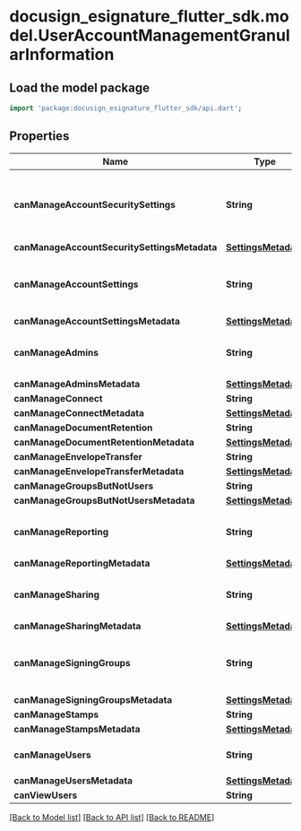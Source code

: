 # docusign_esignature_flutter_sdk.model.UserAccountManagementGranularInformation

## Load the model package
```dart
import 'package:docusign_esignature_flutter_sdk/api.dart';
```

## Properties
Name | Type | Description | Notes
------------ | ------------- | ------------- | -------------
**canManageAccountSecuritySettings** | **String** | **True** if the user can manage account security settings. | [optional] 
**canManageAccountSecuritySettingsMetadata** | [**SettingsMetadata**](SettingsMetadata.md) |  | [optional] 
**canManageAccountSettings** | **String** | **True** if the user can manage account settings. | [optional] 
**canManageAccountSettingsMetadata** | [**SettingsMetadata**](SettingsMetadata.md) |  | [optional] 
**canManageAdmins** | **String** | **True** if the user can manage administrators. | [optional] 
**canManageAdminsMetadata** | [**SettingsMetadata**](SettingsMetadata.md) |  | [optional] 
**canManageConnect** | **String** |  | [optional] 
**canManageConnectMetadata** | [**SettingsMetadata**](SettingsMetadata.md) |  | [optional] 
**canManageDocumentRetention** | **String** |  | [optional] 
**canManageDocumentRetentionMetadata** | [**SettingsMetadata**](SettingsMetadata.md) |  | [optional] 
**canManageEnvelopeTransfer** | **String** |  | [optional] 
**canManageEnvelopeTransferMetadata** | [**SettingsMetadata**](SettingsMetadata.md) |  | [optional] 
**canManageGroupsButNotUsers** | **String** |  | [optional] 
**canManageGroupsButNotUsersMetadata** | [**SettingsMetadata**](SettingsMetadata.md) |  | [optional] 
**canManageReporting** | **String** | **True** if the user can manage reporting. | [optional] 
**canManageReportingMetadata** | [**SettingsMetadata**](SettingsMetadata.md) |  | [optional] 
**canManageSharing** | **String** | **True** if the user can manage sharing. | [optional] 
**canManageSharingMetadata** | [**SettingsMetadata**](SettingsMetadata.md) |  | [optional] 
**canManageSigningGroups** | **String** | **True** if the user can manage signing groups. | [optional] 
**canManageSigningGroupsMetadata** | [**SettingsMetadata**](SettingsMetadata.md) |  | [optional] 
**canManageStamps** | **String** |  | [optional] 
**canManageStampsMetadata** | [**SettingsMetadata**](SettingsMetadata.md) |  | [optional] 
**canManageUsers** | **String** | **True** if the user can manage users. | [optional] 
**canManageUsersMetadata** | [**SettingsMetadata**](SettingsMetadata.md) |  | [optional] 
**canViewUsers** | **String** |  | [optional] 

[[Back to Model list]](../README.md#documentation-for-models) [[Back to API list]](../README.md#documentation-for-api-endpoints) [[Back to README]](../README.md)


